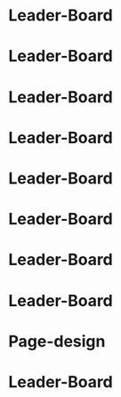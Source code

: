 # Leader-Board
# Leader-Board
# Leader-Board
# Leader-Board
# Leader-Board
# Leader-Board
# Leader-Board
# Leader-Board
# Page-design
# Leader-Board
